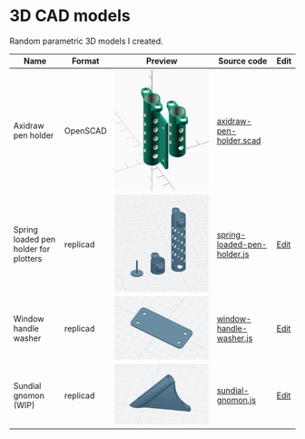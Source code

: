 # 3D CAD models

Random parametric 3D models I created.

|Name|Format|Preview|Source code|Edit|
|-|-|-|-|-|
|Axidraw pen holder|OpenSCAD|![](./axidraw-pen-holder/preview.png)|[axidraw-pen-holder.scad](./axidraw-pen-holder/axidraw-pen-holder.scad)|
|Spring loaded pen holder for plotters|replicad|![](./spring-loaded-pen-holder/preview.png)|[spring-loaded-pen-holder.js](./spring-loaded-pen-holder/spring-loaded-pen-holder.js)|[Edit](https://studio.replicad.xyz/workbench?from-url=https://raw.githubusercontent.com/Stanko/3d-cad-models/dev/spring-loaded-pen-holder/spring-loaded-pen-holder.js)|
|Window handle washer|replicad|![](./window-handle-washer/preview.png)|[window-handle-washer.js](./window-handle-washer/window-handle-washer.js)|[Edit](https://studio.replicad.xyz/workbench?from-url=https://raw.githubusercontent.com/Stanko/3d-cad-models/dev/window-handle-washer/window-handle-washer.js)|
|Sundial gnomon (WIP)|replicad|![](./sundial-gnomon/preview.png)|[sundial-gnomon.js](./sundial-gnomon/sundial-gnomon.js)|[Edit](https://studio.replicad.xyz/workbench?from-url=https://raw.githubusercontent.com/Stanko/3d-cad-models/dev/sundial-gnomon/sundial-gnomon.js)|